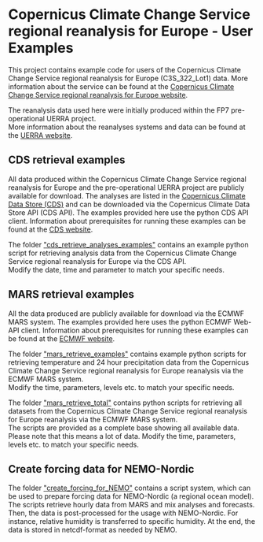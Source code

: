 # Copernicus Climate Change Service regional reanalysis for Europe - User Examples

This project contains example code for users of the Copernicus Climate Change Service regional reanalysis for Europe (C3S_322_Lot1) data. More information about the service can be found at the [Copernicus Climate Change Service regional reanalysis for Europe website](https://climate.copernicus.eu/copernicus-regional-reanalysis-europe-cerra).

The reanalysis data used here were initially produced within the FP7 pre-operational UERRA project.<br />
More information about the reanalyses systems and data can be found at the [UERRA website](http://www.uerra.eu/).

## CDS retrieval examples
All data produced within the Copernicus Climate Change Service regional reanalysis for Europe and the pre-operational UERRA project are publicly available for download. The analyses are listed in the [Copernicus Climate Data Store (CDS)](https://cds.climate.copernicus.eu/cdsapp#!/search?type=dataset&text=uerra) and can be downloaded via the Copernicus Climate Data Store API (CDS API).
The examples provided here use the python CDS API client.
Information about prerequisites for running these examples can be found at the [CDS website](https://cds.climate.copernicus.eu/api-how-to).

The folder ["cds_retrieve_analyses_examples"](cds_retrieve_analyses_examples/) contains an example python script for retrieving analysis data from the Copernicus Climate Change Service regional reanalysis for Europe via the CDS API.<br />
Modify the date, time and parameter to match your specific needs.

## MARS retrieval examples
All the data produced are publicly available for download via the ECMWF MARS system.
The examples provided here uses the python ECMWF Web-API client.
Information about prerequisites for running these examples can be found at the [ECMWF website](https://software.ecmwf.int/wiki/display/WEBAPI/Access+ECMWF+Public+Datasets).

The folder ["mars_retrieve_examples"](mars_retrieve_examples/) contains example python scripts for retrieving temperature and 24 hour precipitation data from the Copernicus Climate Change Service regional reanalysis for Europe reanalysis via the ECMWF MARS system.<br />
Modify the time, parameters, levels etc. to match your specific needs.

The folder ["mars_retrieve_total"](mars_retrieve_total/) contains python scripts for retrieving all datasets from the Copernicus Climate Change Service regional reanalysis for Europe reanalysis via the ECMWF MARS system.<br />
The scripts are provided as a complete base showing all available data. Please note that this means a lot of data. Modify the time, parameters, levels etc. to match your specific needs.

## Create forcing data for NEMO-Nordic
The folder ["create_forcing_for_NEMO"](create_forcing_for_NEMO/) contains a script system, which can be used to prepare forcing data for NEMO-Nordic (a regional ocean model). The scripts retrieve hourly data from MARS and mix analyses and forecasts. Then, the data is post-processed for the usage with NEMO-Nordic. For instance, relative humidity is transferred to specific humidity. At the end, the data is stored in netcdf-format as needed by NEMO.
